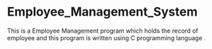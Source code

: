 # Employee_Management_System
This is a Employee Management program which holds the record of employee and this program is written using C programming language .
